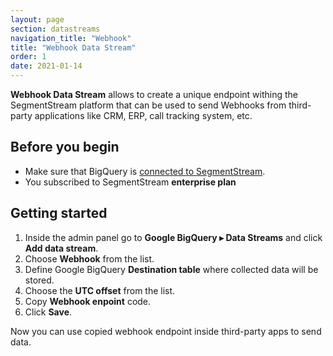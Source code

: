 ```yaml
---
layout: page
section: datastreams
navigation_title: "Webhook"
title: "Webhook Data Stream"
order: 1
date: 2021-01-14
---
```


**Webhook Data Stream** allows to create a unique endpoint withing the SegmentStream platform that can be used to send Webhooks from third-party applications like CRM, ERP, call tracking system, etc.

## Before you begin

- Make sure that BigQuery is [connected to SegmentStream](/bigquery/connecting-bigquery).
- You subscribed to SegmentStream **enterprise plan**

## Getting started

1. Inside the admin panel go to **Google BigQuery ▸ Data Streams** and click **Add data stream**.
2. Choose **Webhook** from the list.
3. Define Google BigQuery **Destination table** where collected data will be stored.
4. Choose the **UTC offset** from the list.
5. Copy **Webhook enpoint** code.
6. Click **Save**.

Now you can use copied webhook endpoint inside third-party apps to send data.
